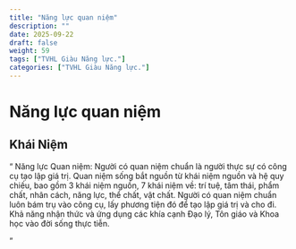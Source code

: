 ```yaml
---
title: "Năng lực quan niệm"
description: ""
date: 2025-09-22
draft: false
weight: 59
tags: ["TVHL Giàu Năng lực."]
categories: ["TVHL Giàu Năng lực."]
---
```


# Năng lực quan niệm

<!-- **Mã:** 
**Nhóm:**  -->

## Khái Niệm

“ 
Năng lực Quan niệm: Người có quan niệm chuẩn là người thực sự có công cụ tạo lập giá trị.
Quan niệm sống bắt nguồn từ khái niệm nguồn và hệ quy chiếu, bao gồm 3 khái niệm nguồn, 7 khái niệm về: trí tuệ, tâm thái, phẩm chất, nhân cách, năng lực, thể chất, vật chất. Người có quan niệm chuẩn luôn bám trụ vào công cụ, lấy phương tiện đó để tạo lập giá trị và cho đi.
Khả năng nhận thức và ứng dụng các khía cạnh Đạo lý, Tôn giáo và Khoa học vào đời sống thực tiễn.

”